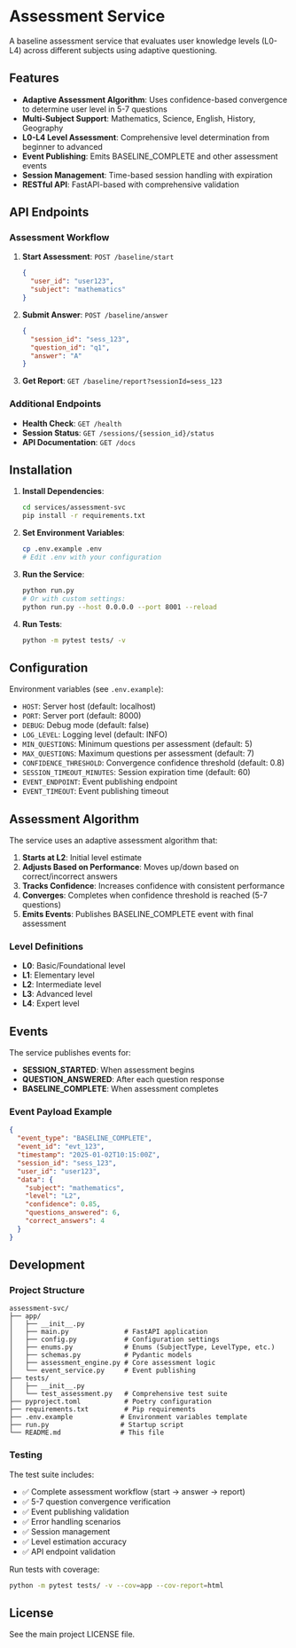 # Assessment Service

A baseline assessment service that evaluates user knowledge levels (L0-L4)
across different subjects using adaptive questioning.

## Features

- **Adaptive Assessment Algorithm**: Uses confidence-based convergence to
  determine user level in 5-7 questions
- **Multi-Subject Support**: Mathematics, Science, English, History, Geography
- **L0-L4 Level Assessment**: Comprehensive level determination from beginner
  to advanced
- **Event Publishing**: Emits BASELINE_COMPLETE and other assessment events
- **Session Management**: Time-based session handling with expiration
- **RESTful API**: FastAPI-based with comprehensive validation

## API Endpoints

### Assessment Workflow

1. **Start Assessment**: `POST /baseline/start`

   ```json
   {
     "user_id": "user123",
     "subject": "mathematics"
   }
   ```

2. **Submit Answer**: `POST /baseline/answer`

   ```json
   {
     "session_id": "sess_123",
     "question_id": "q1",
     "answer": "A"
   }
   ```

3. **Get Report**: `GET /baseline/report?sessionId=sess_123`

### Additional Endpoints

- **Health Check**: `GET /health`
- **Session Status**: `GET /sessions/{session_id}/status`
- **API Documentation**: `GET /docs`

## Installation

1. **Install Dependencies**:

   ```bash
   cd services/assessment-svc
   pip install -r requirements.txt
   ```

2. **Set Environment Variables**:

   ```bash
   cp .env.example .env
   # Edit .env with your configuration
   ```

3. **Run the Service**:

   ```bash
   python run.py
   # Or with custom settings:
   python run.py --host 0.0.0.0 --port 8001 --reload
   ```

4. **Run Tests**:

   ```bash
   python -m pytest tests/ -v
   ```

## Configuration

Environment variables (see `.env.example`):

- `HOST`: Server host (default: localhost)
- `PORT`: Server port (default: 8000)
- `DEBUG`: Debug mode (default: false)
- `LOG_LEVEL`: Logging level (default: INFO)
- `MIN_QUESTIONS`: Minimum questions per assessment (default: 5)
- `MAX_QUESTIONS`: Maximum questions per assessment (default: 7)
- `CONFIDENCE_THRESHOLD`: Convergence confidence threshold (default: 0.8)
- `SESSION_TIMEOUT_MINUTES`: Session expiration time (default: 60)
- `EVENT_ENDPOINT`: Event publishing endpoint
- `EVENT_TIMEOUT`: Event publishing timeout

## Assessment Algorithm

The service uses an adaptive assessment algorithm that:

1. **Starts at L2**: Initial level estimate
2. **Adjusts Based on Performance**: Moves up/down based on correct/incorrect answers
3. **Tracks Confidence**: Increases confidence with consistent performance
4. **Converges**: Completes when confidence threshold is reached (5-7 questions)
5. **Emits Events**: Publishes BASELINE_COMPLETE event with final assessment

### Level Definitions

- **L0**: Basic/Foundational level
- **L1**: Elementary level  
- **L2**: Intermediate level
- **L3**: Advanced level
- **L4**: Expert level

## Events

The service publishes events for:

- **SESSION_STARTED**: When assessment begins
- **QUESTION_ANSWERED**: After each question response
- **BASELINE_COMPLETE**: When assessment completes

### Event Payload Example

```json
{
  "event_type": "BASELINE_COMPLETE",
  "event_id": "evt_123",
  "timestamp": "2025-01-02T10:15:00Z",
  "session_id": "sess_123",
  "user_id": "user123",
  "data": {
    "subject": "mathematics",
    "level": "L2",
    "confidence": 0.85,
    "questions_answered": 6,
    "correct_answers": 4
  }
}
```

## Development

### Project Structure

```text
assessment-svc/
├── app/
│   ├── __init__.py
│   ├── main.py              # FastAPI application
│   ├── config.py            # Configuration settings
│   ├── enums.py             # Enums (SubjectType, LevelType, etc.)
│   ├── schemas.py           # Pydantic models
│   ├── assessment_engine.py # Core assessment logic
│   └── event_service.py     # Event publishing
├── tests/
│   ├── __init__.py
│   └── test_assessment.py   # Comprehensive test suite
├── pyproject.toml           # Poetry configuration
├── requirements.txt         # Pip requirements
├── .env.example            # Environment variables template
├── run.py                  # Startup script
└── README.md               # This file
```

### Testing

The test suite includes:

- ✅ Complete assessment workflow (start → answer → report)
- ✅ 5-7 question convergence verification
- ✅ Event publishing validation
- ✅ Error handling scenarios
- ✅ Session management
- ✅ Level estimation accuracy
- ✅ API endpoint validation

Run tests with coverage:

```bash
python -m pytest tests/ -v --cov=app --cov-report=html
```

## License

See the main project LICENSE file.

